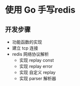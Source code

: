 # 使用 Go 手写redis

## 开发步骤
- 功能函数的实现
- 建立 tcp 连接
- redis 网络协议解析
  - 实现 replay const
  - 实现 replay error
  - 实现 自定义 replay
  - 实现 parser 解析器
